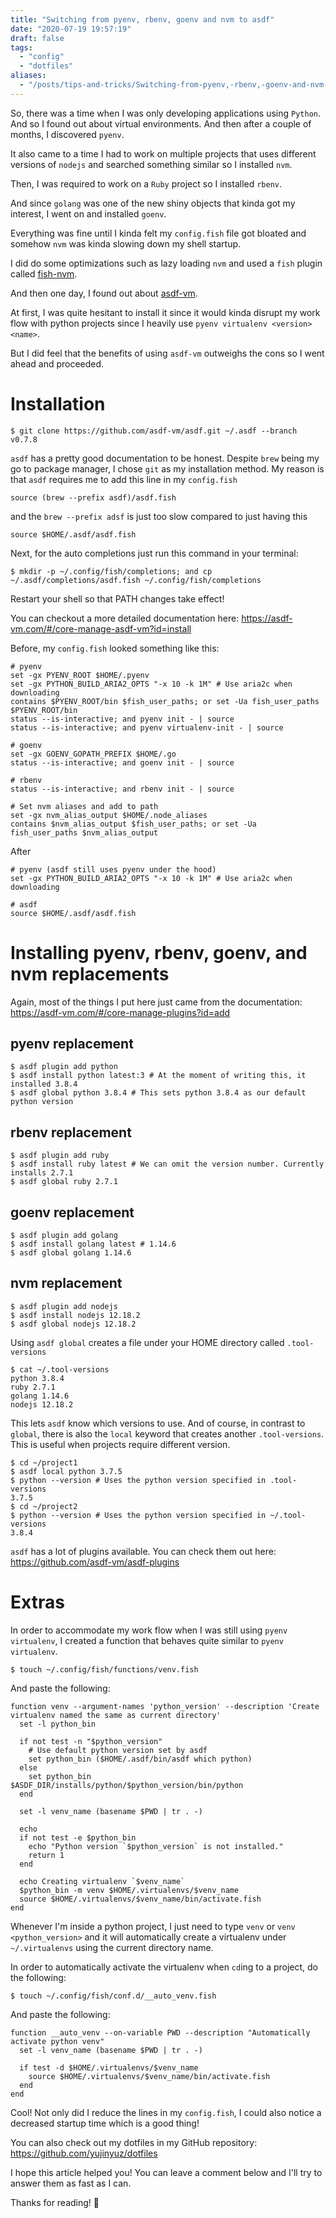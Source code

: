 ```yaml
---
title: "Switching from pyenv, rbenv, goenv and nvm to asdf"
date: "2020-07-19 19:57:19"
draft: false
tags:
  - "config"
  - "dotfiles"
aliases:
  - "/posts/tips-and-tricks/Switching-from-pyenv,-rbenv,-goenv-and-nvm-to-asdf"
---
```


So, there was a time when I was only developing applications using `Python`. And so I found out about virtual environments.
And then after a couple of months, I discovered `pyenv`.

It also came to a time I had to work on multiple projects that uses different versions of `nodejs` and searched something similar
so I installed `nvm`.

Then, I was required to work on a `Ruby` project so I installed `rbenv`.

And since `golang` was one of the new shiny objects that kinda got my interest, I went on and installed `goenv`.

Everything was fine until I kinda felt my `config.fish` file got bloated and somehow `nvm` was kinda slowing down my shell startup.

I did do some optimizations such as lazy loading `nvm` and used a `fish` plugin called [fish-nvm](https://github.com/FabioAntunes/fish-nvm).

And then one day, I found out about [asdf-vm](https://asdf-vm.com/).

At first, I was quite hesitant to install it since it would kinda disrupt my work flow with python projects since I heavily use `pyenv virtualenv <version> <name>`.

But I did feel that the benefits of using `asdf-vm` outweighs the cons so I went ahead and proceeded.

# Installation

```
$ git clone https://github.com/asdf-vm/asdf.git ~/.asdf --branch v0.7.8
```

`asdf` has a pretty good documentation to be honest. Despite `brew` being my go to package manager, I chose `git` as my installation method.
My reason is that `asdf` requires me to add this line in my `config.fish`

```
source (brew --prefix asdf)/asdf.fish
```
and the `brew --prefix adsf` is just too slow compared to just having this

```shell
source $HOME/.asdf/asdf.fish
```

Next, for the auto completions just run this command in your terminal:

```shell
$ mkdir -p ~/.config/fish/completions; and cp ~/.asdf/completions/asdf.fish ~/.config/fish/completions
```

Restart your shell so that PATH changes take effect!

You can checkout a more detailed documentation here: https://asdf-vm.com/#/core-manage-asdf-vm?id=install


Before, my `config.fish` looked something like this:

```shell
# pyenv
set -gx PYENV_ROOT $HOME/.pyenv
set -gx PYTHON_BUILD_ARIA2_OPTS "-x 10 -k 1M" # Use aria2c when downloading
contains $PYENV_ROOT/bin $fish_user_paths; or set -Ua fish_user_paths $PYENV_ROOT/bin
status --is-interactive; and pyenv init - | source
status --is-interactive; and pyenv virtualenv-init - | source

# goenv
set -gx GOENV_GOPATH_PREFIX $HOME/.go
status --is-interactive; and goenv init - | source

# rbenv
status --is-interactive; and rbenv init - | source

# Set nvm aliases and add to path
set -gx nvm_alias_output $HOME/.node_aliases
contains $nvm_alias_output $fish_user_paths; or set -Ua fish_user_paths $nvm_alias_output
```

After

```shell
# pyenv (asdf still uses pyenv under the hood)
set -gx PYTHON_BUILD_ARIA2_OPTS "-x 10 -k 1M" # Use aria2c when downloading

# asdf
source $HOME/.asdf/asdf.fish
```

# Installing pyenv, rbenv, goenv, and nvm replacements

Again, most of the things I put here just came from the documentation: https://asdf-vm.com/#/core-manage-plugins?id=add

## pyenv replacement

```shell
$ asdf plugin add python
$ asdf install python latest:3 # At the moment of writing this, it installed 3.8.4
$ asdf global python 3.8.4 # This sets python 3.8.4 as our default python version
```

## rbenv replacement

```shell
$ asdf plugin add ruby
$ asdf install ruby latest # We can omit the version number. Currently installs 2.7.1
$ asdf global ruby 2.7.1
```

## goenv replacement

```shell
$ asdf plugin add golang
$ asdf install golang latest # 1.14.6
$ asdf global golang 1.14.6
```
## nvm replacement

```shell
$ asdf plugin add nodejs
$ asdf install nodejs 12.18.2
$ asdf global nodejs 12.18.2
```

Using `asdf global` creates a file under your HOME directory called `.tool-versions`

```shell
$ cat ~/.tool-versions
python 3.8.4
ruby 2.7.1
golang 1.14.6
nodejs 12.18.2
```

This lets `asdf` know which versions to use. And of course, in contrast to `global`,
there is also the `local` keyword that creates another `.tool-versions`.
This is useful when projects require different version.

```shell
$ cd ~/project1
$ asdf local python 3.7.5
$ python --version # Uses the python version specified in .tool-versions
3.7.5
$ cd ~/project2
$ python --version # Uses the python version specified in ~/.tool-versions
3.8.4
```

`asdf` has a lot of plugins available. You can check them out here: https://github.com/asdf-vm/asdf-plugins

# Extras

In order to accommodate my work flow when I was still using `pyenv virtualenv`,
I created a function that behaves quite similar to `pyenv virtualenv`.

```shell
$ touch ~/.config/fish/functions/venv.fish
```

And paste the following:

```shell
function venv --argument-names 'python_version' --description 'Create virtualenv named the same as current directory'
  set -l python_bin

  if not test -n "$python_version"
    # Use default python version set by asdf
    set python_bin ($HOME/.asdf/bin/asdf which python)
  else
    set python_bin $ASDF_DIR/installs/python/$python_version/bin/python
  end

  set -l venv_name (basename $PWD | tr . -)

  echo
  if not test -e $python_bin
    echo "Python version `$python_version` is not installed."
    return 1
  end

  echo Creating virtualenv `$venv_name`
  $python_bin -m venv $HOME/.virtualenvs/$venv_name
  source $HOME/.virtualenvs/$venv_name/bin/activate.fish
end

```


Whenever I'm inside a python project, I just need to type `venv` or `venv <python_version>`
and it will automatically create a virtualenv under `~/.virtualenvs` using the current directory name.

In order to automatically activate the virtualenv when `cd`ing to a project, do the following:

```shell
$ touch ~/.config/fish/conf.d/__auto_venv.fish
```

And paste the following:

```shell
function __auto_venv --on-variable PWD --description "Automatically activate python venv"
  set -l venv_name (basename $PWD | tr . -)

  if test -d $HOME/.virtualenvs/$venv_name
    source $HOME/.virtualenvs/$venv_name/bin/activate.fish
  end
end
```

Cool! Not only did I reduce the lines in my `config.fish`, I could also notice a decreased startup time which is a good thing!

You can also check out my dotfiles in my GitHub repository: https://github.com/yujinyuz/dotfiles

I hope this article helped you! You can leave a comment below and I'll try to answer them as fast as I can.

Thanks for reading! 🎉
